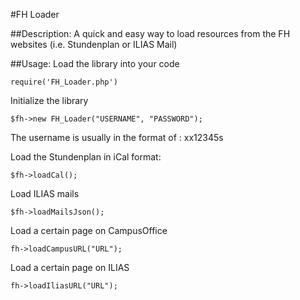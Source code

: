 #FH Loader

##Description:
A quick and easy way to load resources from the FH websites (i.e. Stundenplan or ILIAS Mail)

##Usage:
Load the library into your code
```
require('FH_Loader.php')
```

Initialize the library
```
$fh->new FH_Loader("USERNAME", "PASSWORD");
```

The username is usually in the format of : xx12345s

Load the Stundenplan in iCal format:
```
$fh->loadCal();
```

Load ILIAS mails
```
$fh->loadMailsJson();
```

Load a certain page on CampusOffice
```
fh->loadCampusURL("URL");
```

Load a certain page on ILIAS
```
fh->loadIliasURL("URL");
```